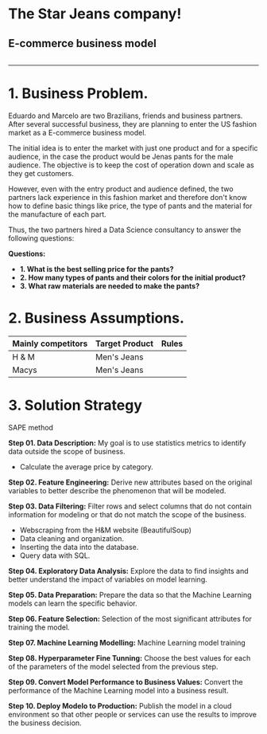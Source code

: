 # **The Star Jeans company!**

## E-commerce business model

![]()
***

# 1. Business Problem.

Eduardo and Marcelo are two Brazilians, friends and business partners. After several successful business, they are planning to enter the US fashion market as a E-commerce business model.

The initial idea is to enter the market with just one product and for a specific audience, in the case the product would be Jenas pants for the male audience. The objective is to keep the cost of operation down and scale as they get customers.

However, even with the entry product and audience defined, the two partners lack experience in this fashion market and therefore don't know how to define basic things like price, the type of pants and the material for the manufacture of each part.

Thus, the two partners hired a Data Science consultancy to answer the following questions:

**Questions:**
- **1. What is the best selling price for the pants?**
- **2. How many types of pants and their colors for the initial product?**
- **3. What raw materials are needed to make the pants?**

# 2. Business Assumptions.

| Mainly competitors | Target Product | Rules                                    | 
|:-------------------|:---------------|:-----------------------------------------|
| H & M              | Men's Jeans    |                                          | 
| Macys              | Men's Jeans    |                                          |


# 3. Solution Strategy
SAPE method

**Step 01. Data Description:** My goal is to use statistics metrics to identify data outside the scope of business.

- Calculate the average price by category.

**Step 02. Feature Engineering:** Derive new attributes based on the original variables to better describe the phenomenon that will be modeled.

**Step 03. Data Filtering:** Filter rows and select columns that do not contain information for modeling or that do not match the scope of the business.

- Webscraping from the H&M website (BeautifulSoup)
- Data cleaning and organization.
- Inserting the data into the database.
- Query data with SQL.

**Step 04. Exploratory Data Analysis:** Explore the data to find insights and better understand the impact of variables on model learning.

**Step 05. Data Preparation:** Prepare the data so that the Machine Learning models can learn the specific behavior.

**Step 06. Feature Selection:** Selection of the most significant attributes for training the model.

**Step 07. Machine Learning Modelling:** Machine Learning model training

**Step 08. Hyperparameter Fine Tunning:** Choose the best values for each of the parameters of the model selected from the previous step.

**Step 09. Convert Model Performance to Business Values:** Convert the performance of the Machine Learning model into a business result.

**Step 10. Deploy Modelo to Production:** Publish the model in a cloud environment so that other people or services can use the results to improve the business decision.
